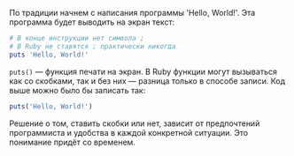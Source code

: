 
По традиции начнем с написания программы 'Hello, World!'. Эта программа будет выводить на экран текст:

```ruby
# В конце инструкции нет символа ;
# В Ruby не ставятся ; практически никогда
puts 'Hello, World!'
```

`puts()` — функция печати на экран. В Ruby функции могут вызываться как со скобками, так и без них — разница только в способе записи. Код выше можно было бы записать так:

```ruby
puts('Hello, World!')
```

Решение о том, ставить скобки или нет, зависит от предпочтений программиста и удобства в каждой конкретной ситуации. Это понимание придёт со временем.
